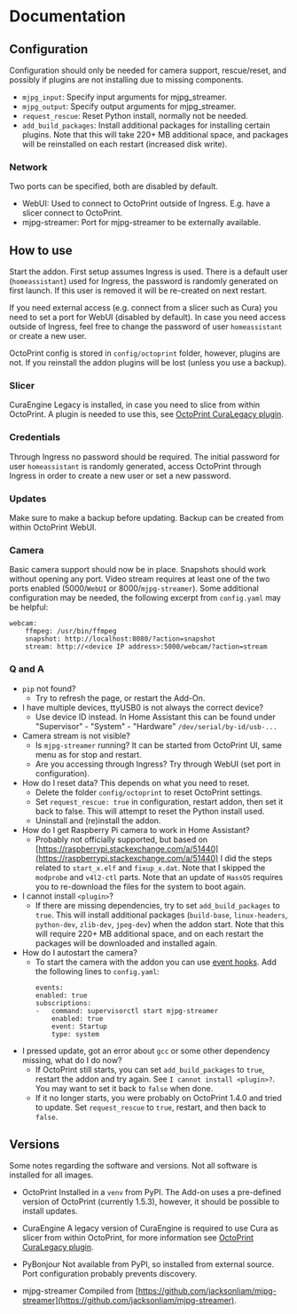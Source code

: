 # Documentation

## Configuration

Configuration should only be needed for camera support, rescue/reset, and possibly if plugins are not installing due to missing components.

- `mjpg_input`: Specify input arguments for mjpg_streamer.
- `mjpg_output`: Specify output arguments for mjpg_streamer.
- `request_rescue`: Reset Python install, normally not be needed.
- `add_build_packages`: Install additional packages for installing certain plugins. Note that this will take 220+ MB additional space, and packages will be reinstalled on each restart (increased disk write).

### Network

Two ports can be specified, both are disabled by default.

- WebUI: Used to connect to OctoPrint outside of Ingress. E.g. have a slicer connect to OctoPrint.
- mjpg-streamer: Port for mjpg-streamer to be externally available.


## How to use

Start the addon. First setup assumes Ingress is used.
There is a default user (`homeassistant`) used for Ingress, the password is randomly generated on first launch. If this user is removed it will be re-created on next restart.

If you need external access (e.g. connect from a slicer such as Cura) you need to set a port for WebUI (disabled by default). In case you need access outside of Ingress, feel free to change the password of user `homeassistant` or create a new user.

OctoPrint config is stored in `config/octoprint` folder, however, plugins are not. If you reinstall the addon plugins will be lost (unless you use a backup).

### Slicer

CuraEngine Legacy is installed, in case you need to slice from within OctoPrint. A plugin is needed to use this, see [OctoPrint CuraLegacy plugin](https://plugins.octoprint.org/plugins/curalegacy/).

### Credentials

Through Ingress no password should be required. The initial password for user `homeassistant` is randomly generated, access OctoPrint through Ingress in order to create a new user or set a new password.

### Updates

Make sure to make a backup before updating. Backup can be created from within OctoPrint WebUI.

### Camera

Basic camera support should now be in place. Snapshots should work without opening any port. Video stream requires at least one of the two ports enabled (5000/`WebUI` or 8000/`mjpg-streamer`).
Some additional configuration may be needed, the following excerpt from `config.yaml` may be helpful:

```
webcam:
    ffmpeg: /usr/bin/ffmpeg
    snapshot: http://localhost:8080/?action=snapshot
    stream: http://<device IP address>:5000/webcam/?action=stream
```

### Q and A

- `pip` not found?
  - Try to refresh the page, or restart the Add-On.
- I have multiple devices, ttyUSB0 is not always the correct device?
  - Use device ID instead. In Home Assistant this can be found under "Supervisor" - "System" - "Hardware" `/dev/serial/by-id/usb-...`
- Camera stream is not visible?
  - Is `mjpg-streamer` running? It can be started from OctoPrint UI, same menu as for stop and restart.
  - Are you accessing through Ingress? Try through WebUI (set port in configuration).
- How do I reset data?
  This depends on what you need to reset.
  - Delete the folder `config/octoprint` to reset OctoPrint settings.
  - Set `request_rescue: true` in configuration, restart addon, then set it back to false. This will attempt to reset the Python install used.
  - Uninstall and (re)install the addon.
- How do I get Raspberry Pi camera to work in Home Assistant?
  - Probably not officially supported, but based on [https://raspberrypi.stackexchange.com/a/51440](https://raspberrypi.stackexchange.com/a/51440) I did the steps related to `start_x.elf` and `fixup_x.dat`. Note that I skipped the `modprobe` and `v4l2-ctl` parts. Note that an update of `HassOS` requires you to re-download the files for the system to boot again.
- I cannot install `<plugin>`?
  - If there are missing dependencies, try to set `add_build_packages` to `true`. This will install additional packages (`build-base`, `linux-headers`, `python-dev`, `zlib-dev`, `jpeg-dev`) when the addon start. Note that this will require 220+ MB additional space, and on each restart the packages will be downloaded and installed again.
- How do I autostart the camera?
  - To start the camera with the addon you can use [event hooks](https://docs.octoprint.org/en/master/events/index.html). Add the following lines to `config.yaml`:
    ```
    events:
    enabled: true
    subscriptions:
    -   command: supervisorctl start mjpg-streamer
        enabled: true
        event: Startup
        type: system
    ```
- I pressed update, got an error about `gcc` or some other dependency missing, what do I do now?
  - If OctoPrint still starts, you can set `add_build_packages` to `true`, restart the addon and try again. See ``I cannot install <plugin>?``. You may want to set it back to `false` when done.
  - If it no longer starts, you were probably on OctoPrint 1.4.0 and tried to update. Set `request_rescue` to `true`, restart, and then back to `false`.

## Versions

Some notes regarding the software and versions.
Not all software is installed for all images.

- OctoPrint
Installed in a `venv` from PyPI. The Add-on uses a pre-defined version of OctoPrint (currently 1.5.3), however, it should be possible to install updates.

- CuraEngine
A legacy version of CuraEngine is required to use Cura as slicer from within OctoPrint, for more information see [OctoPrint CuraLegacy plugin](https://plugins.octoprint.org/plugins/curalegacy/).

- PyBonjour
Not available from PyPI, so installed from external source. Port configuration probably prevents discovery.

- mjpg-streamer
Compiled from [https://github.com/jacksonliam/mjpg-streamer](https://github.com/jacksonliam/mjpg-streamer).
